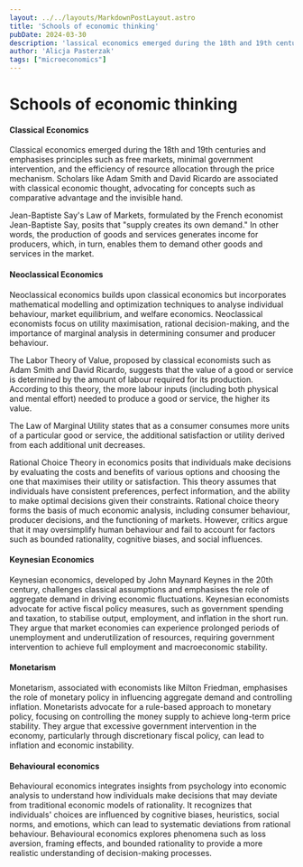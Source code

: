 ```yaml
---
layout: ../../layouts/MarkdownPostLayout.astro
title: 'Schools of economic thinking'
pubDate: 2024-03-30
description: 'lassical economics emerged during the 18th and 19th centuries and emphasises principles such as free markets, minimal government intervention, and the efficiency of resource allocation through the price mechanism.'
author: 'Alicja Pasterzak'
tags: ["microeconomics"]
---
```


# Schools of economic thinking

#### **Classical Economics**
Classical economics emerged during the 18th and 19th centuries and emphasises principles such as free markets, minimal government intervention, and the efficiency of resource allocation through the price mechanism. Scholars like Adam Smith and David Ricardo are associated with classical economic thought, advocating for concepts such as comparative advantage and the invisible hand.

Jean-Baptiste Say's Law of Markets, formulated by the French economist Jean-Baptiste Say, posits that "supply creates its own demand." In other words, the production of goods and services generates income for producers, which, in turn, enables them to demand other goods and services in the market.

#### **Neoclassical Economics**
Neoclassical economics builds upon classical economics but incorporates mathematical modelling and optimization techniques to analyse individual behaviour, market equilibrium, and welfare economics. Neoclassical economists focus on utility maximisation, rational decision-making, and the importance of marginal analysis in determining consumer and producer behaviour.

The Labor Theory of Value, proposed by classical economists such as Adam Smith and David Ricardo, suggests that the value of a good or service is determined by the amount of labour required for its production. According to this theory, the more labour inputs (including both physical and mental effort) needed to produce a good or service, the higher its value.

The Law of Marginal Utility states that as a consumer consumes more units of a particular good or service, the additional satisfaction or utility derived from each additional unit decreases.

Rational Choice Theory in economics posits that individuals make decisions by evaluating the costs and benefits of various options and choosing the one that maximises their utility or satisfaction. This theory assumes that individuals have consistent preferences, perfect information, and the ability to make optimal decisions given their constraints. Rational choice theory forms the basis of much economic analysis, including consumer behaviour, producer decisions, and the functioning of markets. However, critics argue that it may oversimplify human behaviour and fail to account for factors such as bounded rationality, cognitive biases, and social influences.

#### **Keynesian Economics**
Keynesian economics, developed by John Maynard Keynes in the 20th century, challenges classical assumptions and emphasises the role of aggregate demand in driving economic fluctuations. Keynesian economists advocate for active fiscal policy measures, such as government spending and taxation, to stabilise output, employment, and inflation in the short run. They argue that market economies can experience prolonged periods of unemployment and underutilization of resources, requiring government intervention to achieve full employment and macroeconomic stability.

#### **Monetarism**
Monetarism, associated with economists like Milton Friedman, emphasises the role of monetary policy in influencing aggregate demand and controlling inflation. Monetarists advocate for a rule-based approach to monetary policy, focusing on controlling the money supply to achieve long-term price stability. They argue that excessive government intervention in the economy, particularly through discretionary fiscal policy, can lead to inflation and economic instability.

#### **Behavioural economics**
Behavioural economics integrates insights from psychology into economic analysis to understand how individuals make decisions that may deviate from traditional economic models of rationality. It recognizes that individuals' choices are influenced by cognitive biases, heuristics, social norms, and emotions, which can lead to systematic deviations from rational behaviour. Behavioural economics explores phenomena such as loss aversion, framing effects, and bounded rationality to provide a more realistic understanding of decision-making processes.
